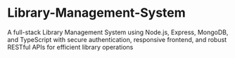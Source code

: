 # Library-Management-System
A full-stack Library Management System using Node.js, Express, MongoDB, and TypeScript with secure authentication, responsive frontend, and robust RESTful APIs for efficient library operations
